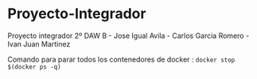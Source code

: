 # Proyecto-Integrador
Proyecto integrador 2º DAW B - Jose Igual Avila - Carlos Garcia Romero - Ivan Juan Martinez


Comando para parar todos los contenedores de docker : `docker stop $(docker ps -q)`
